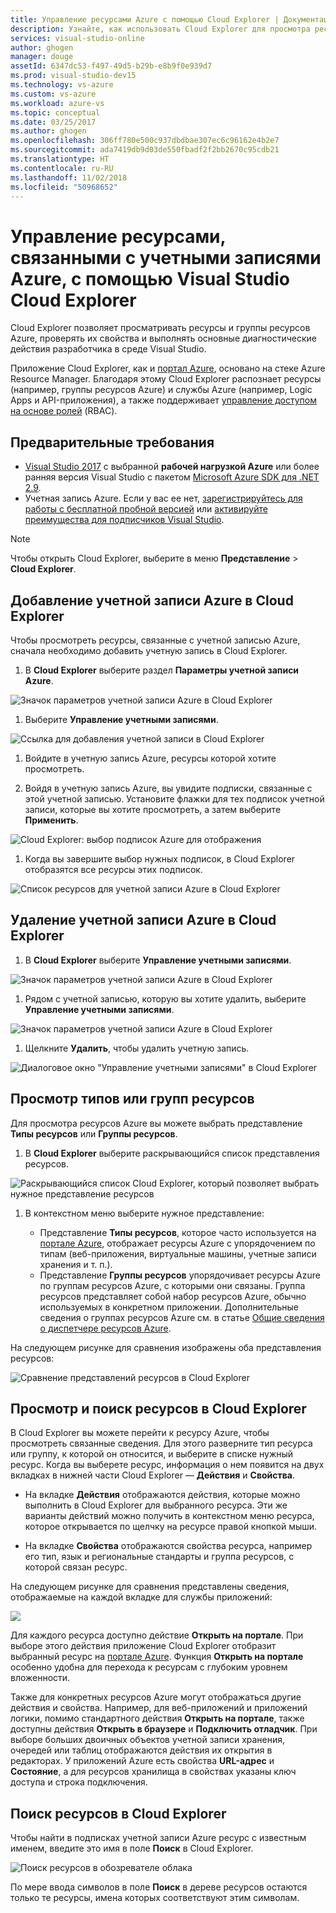 ```yaml
---
title: Управление ресурсами Azure с помощью Cloud Explorer | Документация Майкрософт
description: Узнайте, как использовать Cloud Explorer для просмотра ресурсов Azure и управления ими в Visual Studio.
services: visual-studio-online
author: ghogen
manager: douge
assetId: 6347dc53-f497-49d5-b29b-e8b9f0e939d7
ms.prod: visual-studio-dev15
ms.technology: vs-azure
ms.custom: vs-azure
ms.workload: azure-vs
ms.topic: conceptual
ms.date: 03/25/2017
ms.author: ghogen
ms.openlocfilehash: 306ff780e500c937dbdbae307ec6c96162e4b2e7
ms.sourcegitcommit: ada7419db9d03de550fbadf2f2bb2670c95cdb21
ms.translationtype: HT
ms.contentlocale: ru-RU
ms.lasthandoff: 11/02/2018
ms.locfileid: "50968652"
---
```

# <a name="manage-the-resources-associated-with-your-azure-accounts-in-visual-studio-cloud-explorer"></a>Управление ресурсами, связанными с учетными записями Azure, с помощью Visual Studio Cloud Explorer

Cloud Explorer позволяет просматривать ресурсы и группы ресурсов Azure, проверять их свойства и выполнять основные диагностические действия разработчика в среде Visual Studio. 

Приложение Cloud Explorer, как и [портал Azure](http://go.microsoft.com/fwlink/p/?LinkID=525040), основано на стеке Azure Resource Manager. Благодаря этому Cloud Explorer распознает ресурсы (например, группы ресурсов Azure) и службы Azure (например, Logic Apps и API-приложения), а также поддерживает [управление доступом на основе ролей](role-based-access-control/role-assignments-portal.md) (RBAC). 

## <a name="prerequisites"></a>Предварительные требования

- [Visual Studio 2017](https://www.visualstudio.com/downloads/) с выбранной **рабочей нагрузкой Azure** или более ранняя версия Visual Studio с пакетом [Microsoft Azure SDK для .NET 2.9](https://www.microsoft.com/en-us/download/details.aspx?id=51657).
- Учетная запись Azure. Если у вас ее нет, [зарегистрируйтесь для работы с бесплатной пробной версией](http://go.microsoft.com/fwlink/?LinkId=623901) или [активируйте преимущества для подписчиков Visual Studio](http://go.microsoft.com/fwlink/?LinkId=623901).

> [!NOTE]
> Чтобы открыть Cloud Explorer, выберите в меню **Представление** > **Cloud Explorer**.   
> 

## <a name="add-an-azure-account-to-cloud-explorer"></a>Добавление учетной записи Azure в Cloud Explorer

Чтобы просмотреть ресурсы, связанные с учетной записью Azure, сначала необходимо добавить учетную запись в Cloud Explorer. 

1. В **Cloud Explorer** выберите раздел **Параметры учетной записи Azure**.

  ![Значок параметров учетной записи Azure в Cloud Explorer](media/vs-azure-tools-resources-managing-with-cloud-explorer/azure-account-settings.png)

1. Выберите **Управление учетными записями**. 

  ![Ссылка для добавления учетной записи в Cloud Explorer](media/vs-azure-tools-resources-managing-with-cloud-explorer/manage-accounts-link.png)

1. Войдите в учетную запись Azure, ресурсы которой хотите просмотреть. 

1. Войдя в учетную запись Azure, вы увидите подписки, связанные с этой учетной записью. Установите флажки для тех подписок учетной записи, которые вы хотите просмотреть, а затем выберите **Применить**. 
 
  ![Cloud Explorer: выбор подписок Azure для отображения](media/vs-azure-tools-resources-managing-with-cloud-explorer/select-subscriptions.png)

1. Когда вы завершите выбор нужных подписок, в Cloud Explorer отобразятся все ресурсы этих подписок.

  ![Список ресурсов для учетной записи Azure в Cloud Explorer](media/vs-azure-tools-resources-managing-with-cloud-explorer/resources-listed.png)

## <a name="remove-an-azure-account-from-cloud-explorer"></a>Удаление учетной записи Azure в Cloud Explorer 

1. В **Cloud Explorer** выберите **Управление учетными записями**.

  ![Значок параметров учетной записи Azure в Cloud Explorer](media/vs-azure-tools-resources-managing-with-cloud-explorer/azure-account-settings.png)

1. Рядом с учетной записью, которую вы хотите удалить, выберите **Управление учетными записями**.

  ![Значок параметров учетной записи Azure в Cloud Explorer](media/vs-azure-tools-resources-managing-with-cloud-explorer/remove-account.png)

1. Щелкните **Удалить**, чтобы удалить учетную запись.

  ![Диалоговое окно "Управление учетными записями" в Cloud Explorer](media/vs-azure-tools-resources-managing-with-cloud-explorer/accountmanage.PNG)

## <a name="view-resource-types-or-resource-groups"></a>Просмотр типов или групп ресурсов

Для просмотра ресурсов Azure вы можете выбрать представление **Типы ресурсов** или **Группы ресурсов**.

1. В **Cloud Explorer** выберите раскрывающийся список представления ресурсов.

  ![Раскрывающийся список Cloud Explorer, который позволяет выбрать нужное представление ресурсов](media/vs-azure-tools-resources-managing-with-cloud-explorer/resources-view-dropdown.png)

1. В контекстном меню выберите нужное представление: 

    * Представление **Типы ресурсов**, которое часто используется на [портале Azure](http://go.microsoft.com/fwlink/p/?LinkID=525040), отображает ресурсы Azure с упорядочением по типам (веб-приложения, виртуальные машины, учетные записи хранения и т. п.). 
    * Представление **Группы ресурсов** упорядочивает ресурсы Azure по группам ресурсов Azure, с которыми они связаны. Группа ресурсов представляет собой набор ресурсов Azure, обычно используемых в конкретном приложении. Дополнительные сведения о группах ресурсов Azure см. в статье [Общие сведения о диспетчере ресурсов Azure](./azure-resource-manager/resource-group-overview.md).

На следующем рисунке для сравнения изображены оба представления ресурсов:

  ![Сравнение представлений ресурсов в Cloud Explorer](media/vs-azure-tools-resources-managing-with-cloud-explorer/resource-views-comparison.png)

## <a name="view-and-navigate-resources-in-cloud-explorer"></a>Просмотр и поиск ресурсов в Cloud Explorer

В Cloud Explorer вы можете перейти к ресурсу Azure, чтобы просмотреть связанные сведения. Для этого разверните тип ресурса или группу, к которой он относится, и выберите в списке нужный ресурс. Когда вы выберете ресурс, информация о нем появится на двух вкладках в нижней части Cloud Explorer — **Действия** и **Свойства**. 

- На вкладке **Действия** отображаются действия, которые можно выполнить в Cloud Explorer для выбранного ресурса. Эти же варианты действий можно получить в контекстном меню ресурса, которое открывается по щелчку на ресурсе правой кнопкой мыши.

- На вкладке **Свойства** отображаются свойства ресурса, например его тип, язык и региональные стандарты и группа ресурсов, с которой связан ресурс.

На следующем рисунке для сравнения представлены сведения, отображаемые на каждой вкладке для службы приложений:

  ![](./media/vs-azure-tools-resources-managing-with-cloud-explorer/actions-and-properties.png)

Для каждого ресурса доступно действие **Открыть на портале**. При выборе этого действия приложение Cloud Explorer отобразит выбранный ресурс на [портале Azure](http://go.microsoft.com/fwlink/p/?LinkID=525040). Функция **Открыть на портале** особенно удобна для перехода к ресурсам с глубоким уровнем вложенности.

Также для конкретных ресурсов Azure могут отображаться другие действия и свойства. Например, для веб-приложений и приложений логики, помимо стандартного действия **Открыть на портале**, также доступны действия **Открыть в браузере** и **Подключить отладчик**. При выборе больших двоичных объектов учетной записи хранения, очередей или таблиц отображаются действия их открытия в редакторах. У приложений Azure есть свойства **URL-адрес** и **Состояние**, а для ресурсов хранилища в свойствах указаны ключ доступа и строка подключения.

## <a name="find-resources-in-cloud-explorer"></a>Поиск ресурсов в Cloud Explorer

Чтобы найти в подписках учетной записи Azure ресурс с известным именем, введите это имя в поле **Поиск** в Cloud Explorer.

  ![Поиск ресурсов в обозревателе облака](./media/vs-azure-tools-resources-managing-with-cloud-explorer/search-for-resources.png)

По мере ввода символов в поле **Поиск** в дереве ресурсов остаются только те ресурсы, имена которых соответствуют этим символам.
